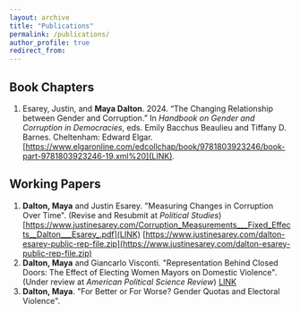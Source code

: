 ```yaml
---
layout: archive
title: "Publications"
permalink: /publications/
author_profile: true
redirect_from:
---
```


Book Chapters
--------
1.	Esarey, Justin, and **Maya Dalton**. 2024. “The Changing Relationship between Gender and Corruption.” In *Handbook on Gender and Corruption in Democracies*, eds. Emily Bacchus Beaulieu and Tiffany D. Barnes. Cheltenham: Edward Elgar. [https://www.elgaronline.com/edcollchap/book/9781803923246/book-part-9781803923246-19.xml%20](LINK).

Working Papers
--------
1. **Dalton, Maya** and Justin Esarey. "Measuring Changes in Corruption Over Time". (Revise and Resubmit at *Political Studies*) [https://www.justinesarey.com/Corruption_Measurements___Fixed_Effects__Dalton___Esarey_.pdf](LINK) [https://www.justinesarey.com/dalton-esarey-public-rep-file.zip](https://www.justinesarey.com/dalton-esarey-public-rep-file.zip)
2. **Dalton, Maya** and Giancarlo Visconti. "Representation Behind Closed Doors: The Effect of Electing Women Mayors
on Domestic Violence". (Under review at *American Political Science Review*) 
[LINK](https://95385d55-1984-456d-b337-54b7c3702661.filesusr.com/ugd/86a055_7da274a7ea7145b5af7c26d6c2a436de.pdf)
3. **Dalton, Maya**. "For Better or For Worse? Gender Quotas and Electoral Violence".